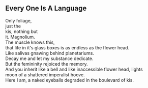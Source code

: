 Every One Is A Language
-----------------------
Only foliage,  
just the  
kis, nothing but  
it. Magnolium.  
The muscle knows this,  
that life in it's glass boxes is as endless as the flower head.  
Like salivas gnawing behind planetariums.  
Decay me and let my substance dedicate.  
But the femininity rejoiced the memory.  
And you inherit like a bell and like inaccessible flower head, lights  
moon of a shattered imperalist hoove.  
Here I am, a naked eyeballs degraded in the boulevard of kis.  
